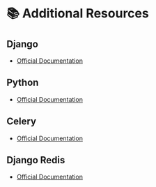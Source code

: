 # 📚 Additional Resources

## Django

- [Official Documentation](https://docs.djangoproject.com/en/3.2/)

## Python

- [Official Documentation](https://docs.python.org/3.9/)

## Celery

- [Official Documentation](https://docs.celeryproject.org/en/stable/)

## Django Redis
- [Official Documentation](https://django-redis-cache.readthedocs.io/en/latest/)


